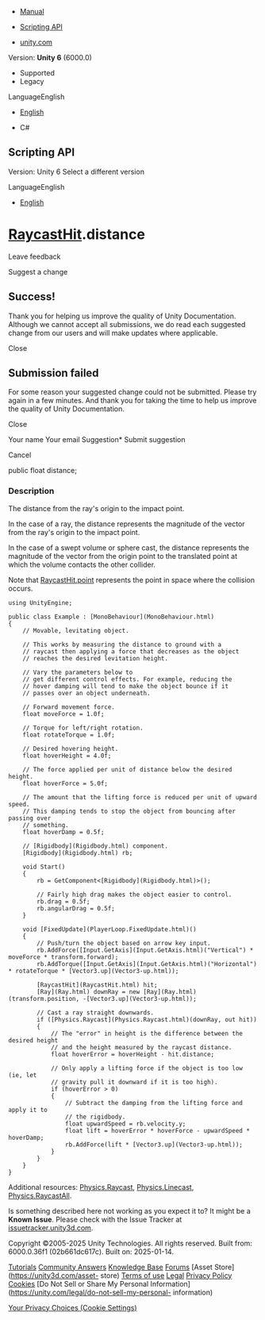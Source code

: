 [ ]()

  * [Manual](../Manual/index.html)
  * [Scripting API](../ScriptReference/index.html)

  * [unity.com](https://unity.com/)

Version: **Unity 6** (6000.0)

  * Supported
  * Legacy

LanguageEnglish

  * [English]()

  * C#

[ ](https://docs.unity3d.com)

## Scripting API

Version: Unity 6 Select a different version

LanguageEnglish

  * [English]()

#  [RaycastHit](RaycastHit.html).distance

Leave feedback

Suggest a change

## Success!

Thank you for helping us improve the quality of Unity Documentation. Although
we cannot accept all submissions, we do read each suggested change from our
users and will make updates where applicable.

Close

## Submission failed

For some reason your suggested change could not be submitted. Please <a>try
again</a> in a few minutes. And thank you for taking the time to help us
improve the quality of Unity Documentation.

Close

Your name Your email Suggestion* Submit suggestion

Cancel

[ ]()

public float distance;

### Description

The distance from the ray's origin to the impact point.

In the case of a ray, the distance represents the magnitude of the vector from
the ray's origin to the impact point.  
  
In the case of a swept volume or sphere cast, the distance represents the
magnitude of the vector from the origin point to the translated point at which
the volume contacts the other collider.  
  
Note that [RaycastHit.point](RaycastHit-point.html) represents the point in
space where the collision occurs.

    
    
    using UnityEngine;  
      
    public class Example : [MonoBehaviour](MonoBehaviour.html)
    {
        // Movable, levitating object.  
      
        // This works by measuring the distance to ground with a
        // raycast then applying a force that decreases as the object
        // reaches the desired levitation height.  
      
        // Vary the parameters below to
        // get different control effects. For example, reducing the
        // hover damping will tend to make the object bounce if it
        // passes over an object underneath.  
      
        // Forward movement force.
        float moveForce = 1.0f;  
      
        // Torque for left/right rotation.
        float rotateTorque = 1.0f;  
      
        // Desired hovering height.
        float hoverHeight = 4.0f;  
      
        // The force applied per unit of distance below the desired height.
        float hoverForce = 5.0f;  
      
        // The amount that the lifting force is reduced per unit of upward speed.
        // This damping tends to stop the object from bouncing after passing over
        // something.
        float hoverDamp = 0.5f;  
      
        // [Rigidbody](Rigidbody.html) component.
        [Rigidbody](Rigidbody.html) rb;  
      
        void Start()
        {
            rb = GetComponent<[Rigidbody](Rigidbody.html)>();  
      
            // Fairly high drag makes the object easier to control.
            rb.drag = 0.5f;
            rb.angularDrag = 0.5f;
        }  
      
        void [FixedUpdate](PlayerLoop.FixedUpdate.html)()
        {
            // Push/turn the object based on arrow key input.
            rb.AddForce([Input.GetAxis](Input.GetAxis.html)("Vertical") * moveForce * transform.forward);
            rb.AddTorque([Input.GetAxis](Input.GetAxis.html)("Horizontal") * rotateTorque * [Vector3.up](Vector3-up.html));  
      
            [RaycastHit](RaycastHit.html) hit;
            [Ray](Ray.html) downRay = new [Ray](Ray.html)(transform.position, -[Vector3.up](Vector3-up.html));  
      
            // Cast a ray straight downwards.
            if ([Physics.Raycast](Physics.Raycast.html)(downRay, out hit))
            {
                // The "error" in height is the difference between the desired height
                // and the height measured by the raycast distance.
                float hoverError = hoverHeight - hit.distance;  
      
                // Only apply a lifting force if the object is too low (ie, let
                // gravity pull it downward if it is too high).
                if (hoverError > 0)
                {
                    // Subtract the damping from the lifting force and apply it to
                    // the rigidbody.
                    float upwardSpeed = rb.velocity.y;
                    float lift = hoverError * hoverForce - upwardSpeed * hoverDamp;
                    rb.AddForce(lift * [Vector3.up](Vector3-up.html));
                }
            }
        }
    }
    

Additional resources: [Physics.Raycast](Physics.Raycast.html),
[Physics.Linecast](Physics.Linecast.html),
[Physics.RaycastAll](Physics.RaycastAll.html).

Is something described here not working as you expect it to? It might be a
**Known Issue**. Please check with the Issue Tracker at
[issuetracker.unity3d.com](https://issuetracker.unity3d.com).

Copyright ©2005-2025 Unity Technologies. All rights reserved. Built from:
6000.0.36f1 (02b661dc617c). Built on: 2025-01-14.

[Tutorials](https://unity3d.com/learn) [Community
Answers](https://answers.unity3d.com) [Knowledge
Base](https://support.unity3d.com/hc/en-us)
[Forums](https://forum.unity3d.com) [Asset Store](https://unity3d.com/asset-
store) [Terms of use](https://docs.unity3d.com/Manual/TermsOfUse.html)
[Legal](https://unity.com/legal) [Privacy
Policy](https://unity.com/legal/privacy-policy)
[Cookies](https://unity.com/legal/cookie-policy) [Do Not Sell or Share My
Personal Information](https://unity.com/legal/do-not-sell-my-personal-
information)

[Your Privacy Choices (Cookie Settings)](javascript:void\(0\);)

